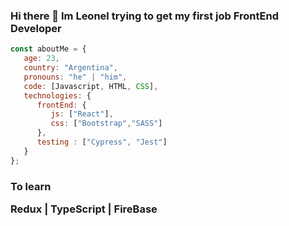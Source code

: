 ### Hi there 👋 Im Leonel trying to get my first job FrontEnd Developer 

```javascript
const aboutMe = {
   age: 23,
   country: "Argentina",
   pronouns: "he" | "him",
   code: [Javascript, HTML, CSS],
   technologies: {
      frontEnd: {
         js: ["React"],
         css: ["Bootstrap","SASS"]
      },
      testing : ["Cypress", "Jest"]
   }    
};
```
<h3>To learn</>
 <p> Redux | TypeScript | FireBase</p>

